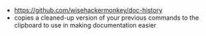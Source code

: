- https://github.com/wisehackermonkey/doc-history
- copies a cleaned-up version of your previous commands to the clipboard to use in making documentation easier